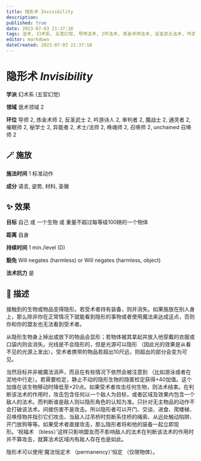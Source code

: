 ```yaml
---
title: 隐形术 Invisibility
description: 
published: true
date: 2023-07-03 21:37:18
tags: 法术, 幻术系, 五官幻觉, 导师法术, 2环法术, 炼金术师法术, 反圣武士法术, 吟游诗人法术, 审判者法术, 魔战士法术, 通灵者法术, 催眠师法术, 秘学士法术, 异能者法术, 术士/法师法术, 唤魂师法术, 召唤师法术, unchained 召唤师法术, 诡术领域
editor: markdown
dateCreated: 2023-07-03 21:37:18
---
```


# **隐形术** *Invisibility*

**学派** 幻术系 (五官幻觉) 

**领域** 诡术领域 2

**环位** 导师 2, 炼金术师 2, 反圣武士 2, 吟游诗人 2, 审判者 2, 魔战士 2, 通灵者 2, 催眠师 2, 秘学士 2, 异能者 2, 术士/法师 2, 唤魂师 2, 召唤师 2, unchained 召唤师 2

## 🪄 施放

**施法时间** 1 标准动作

**成分** 语言, 姿势, 材料, 圣徽

## ✨ 效果 

**目标** 自己 或 一个生物 或 重量不超过每等级100磅的一个物体 

**距离** 自身  

**持续时间** 1 min./level (D) 

**豁免** Will negates (harmless) or Will negates (harmless, object)

**法术抗力** 是

## 📖 描述

接触到的生物或物品变得隐形。若受术者持有装备，则并消失。如果施放在别人身上，那么除非你在正常情况下就能看到隐形的事物或者使用魔法来达成这点，否则你和你的盟友也无法看到受术者。

从隐形生物身上掉出或放下的物品会显形；若物体被其拿起并放入他穿戴的衣服或口袋内则会消失。光线是不会隐形的，但是光源可以隐形 （因此光的效果是从看不见的光源上发出）。受术者携带的物品若超出10尺远，则超出的部分会变为可见。

当然目标并非被魔法消声，而且在有些情况下依然会被注意到 （比如游泳或者在泥地中行走）。若需要检定，静止不动的隐形生物的隐匿检定获得+40加值。这个加值在该生物移动时降低至+20点。如果受术者攻击任何生物，则法术结束。在判断该法术的作用时，攻击包含任何以一个敌人为目标，或者区域及效果内包含一个敌人的法术。而判断谁是敌人则以隐形角色的认知为准。只针对无主物品的动作不会打破该法术。间接伤害不是攻击。所以隐形者可以开门、交谈、进食、爬楼梯、召唤怪物并指引它们攻击、当敌人过吊桥时剪断系住桥的绳索、从远处触动陷阱、开门放狗等等。如果受术者直接攻击，那么隐形者将和他的装备一起立即现形。‘祝福术 （bless）’这样只影响盟友而不影响敌人的法术在判断该法术的作用时并不算攻击，就算法术区域内有敌人存在也是如此。

隐形术可以使用‘魔法恒定术 （permanency）’恒定 （仅限物体）。
    